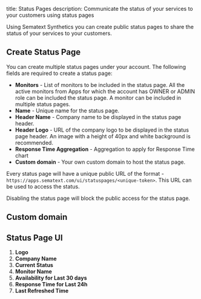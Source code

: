 title: Status Pages
description: Communicate the status of your services to your customers using status pages

Using Sematext Synthetics you can create public status pages to share the status of your services to your customers. 

## Create Status Page

You can create multiple status pages under your account. The following fields are required to create a status page:

* **Monitors** - List of monitors to be included in the status page. All the active monitors from Apps for which the account has OWNER or ADMIN role can be included the status page. A monitor can be included in multiple status pages.
* **Name** - Unique name for the status page.
* **Header Name** - Company name to be displayed in the status page header.
* **Header Logo** - URL of the company logo to be displayed in the status page header. An image with a height of 40px and white background is recommended.
* **Response Time Aggregation** - Aggregation to apply for Response Time chart
* **Custom domain** - Your own custom domain to host the status page.

Every status page will have a unique public URL of the format - `https://apps.sematext.com/ui/statuspages/<unique-token>`. This URL can be used to access the status.

Disabling the status page will block the public access for the status page.

## Custom domain

## Status Page UI

1. **Logo**
2. **Company Name**
3. **Current Status**
4. **Monitor Name**
5. **Availability for Last 30 days**
6. **Response Time for Last 24h**
7. **Last Refreshed Time**

